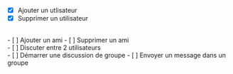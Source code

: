 - [x] Ajouter un utlisateur
- [X] Supprimer un utilisateur
<br>
- [ ] Ajouter un ami
- [ ] Supprimer un ami
<br>
- [ ] Discuter entre 2 utilisateurs
<br>
- [ ] Démarrer une discussion de groupe
- [ ] Envoyer un message dans un groupe